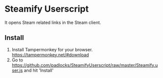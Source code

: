# Steamify Userscript
It opens Steam related links in the Steam client.

## Install
1. Install Tampermonkey for your browser. https://tampermonkey.net/#download
2. Go to https://github.com/padlocks/SteamifyUserscript/raw/master/Steamify.user.js and hit 'Install'
